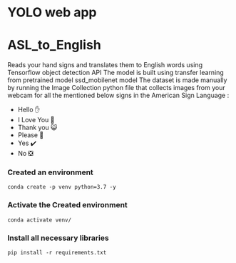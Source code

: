 # YOLO web app


# ASL_to_English

Reads your hand signs and translates them to English words using Tensorflow object detection API
The model is built using transfer learning from pretrained model ssd_mobilenet model
The dataset is made manually by running the Image Collection python file that collects images from your webcam for all the mentioned below signs in the American Sign Language :

* Hello ✋
* I Love You 💙
* Thank you 😺
* Please 🥺
* Yes ✔️
* No ❎

### Created an  environment
```
conda create -p venv python=3.7 -y

```

### Activate the Created environment

```
conda activate venv/
```
### Install all necessary libraries
```
pip install -r requirements.txt
```
